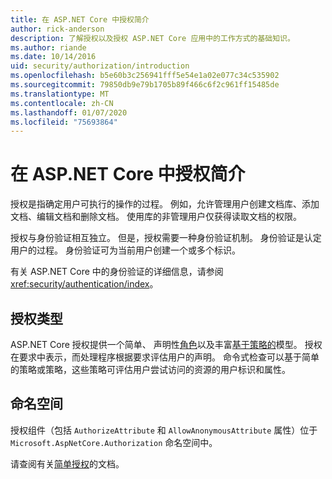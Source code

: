 ```yaml
---
title: 在 ASP.NET Core 中授权简介
author: rick-anderson
description: 了解授权以及授权 ASP.NET Core 应用中的工作方式的基础知识。
ms.author: riande
ms.date: 10/14/2016
uid: security/authorization/introduction
ms.openlocfilehash: b5e60b3c256941fff5e54e1a02e077c34c535902
ms.sourcegitcommit: 79850db9e79b1705b89f466c6f2c961ff15485de
ms.translationtype: MT
ms.contentlocale: zh-CN
ms.lasthandoff: 01/07/2020
ms.locfileid: "75693864"
---
```

# <a name="introduction-to-authorization-in-aspnet-core"></a>在 ASP.NET Core 中授权简介

<a name="security-authorization-introduction"></a>

授权是指确定用户可执行的操作的过程。 例如，允许管理用户创建文档库、添加文档、编辑文档和删除文档。 使用库的非管理用户仅获得读取文档的权限。

授权与身份验证相互独立。 但是，授权需要一种身份验证机制。 身份验证是认定用户的过程。 身份验证可为当前用户创建一个或多个标识。

有关 ASP.NET Core 中的身份验证的详细信息，请参阅 <xref:security/authentication/index>。

## <a name="authorization-types"></a>授权类型

ASP.NET Core 授权提供一个简单、 声明性[角色](xref:security/authorization/roles)以及丰富[基于策略的](xref:security/authorization/policies)模型。 授权在要求中表示，而处理程序根据要求评估用户的声明。 命令式检查可以基于简单的策略或策略，这些策略可评估用户尝试访问的资源的用户标识和属性。

## <a name="namespaces"></a>命名空间

授权组件（包括 `AuthorizeAttribute` 和 `AllowAnonymousAttribute` 属性）位于 `Microsoft.AspNetCore.Authorization` 命名空间中。

请查阅有关[简单授权](xref:security/authorization/simple)的文档。
